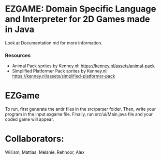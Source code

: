 
# EZGAME: Domain Specific Language and Interpreter for 2D Games made in Java

Look at Documentation.md for more information.

### Resources
* Animal Pack sprites by Kenney.nl: https://kenney.nl/assets/animal-pack
* Simplified Platformer Pack sprites by Kenney.nl: https://kenney.nl/assets/simplified-platformer-pack

# EZGame

To run, first generate the antlr files in the src/parser folder.
Then, write your program in the input.exgame file. 
Finally, run src/ui/Main.java file and your coded game will appear.

# Collaborators:

William, Mattias, Melanie, Rehnoor, Alex
